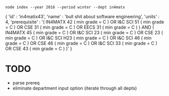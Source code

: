 `node index --year 2016 --period winter --dept in4matx`

{
    'id' : 'in4matix43',
    'name' : 'bull shit about software engineering',
    'units' : 4,
    'prerequisite' : '( IN4MATX 42 ( min grade = C ) OR I&C SCI 51 ( min grade = C ) OR CSE 31 ( min grade = C ) OR EECS 31 ( min grade = C ) ) AND ( IN4MATX 45 ( min grade = C ) OR I&C SCI 23 ( min grade = C ) OR CSE 23 ( min grade = C ) OR I&C SCI H23 ( min grade = C ) OR I&C SCI 46 ( min grade = C ) OR CSE 46 ( min grade = C ) OR I&C SCI 33 ( min grade = C ) OR CSE 43 ( min grade = C ) )'
}

# TODO

* parse prereq
* eliminate department input option (iterate through all depts)
